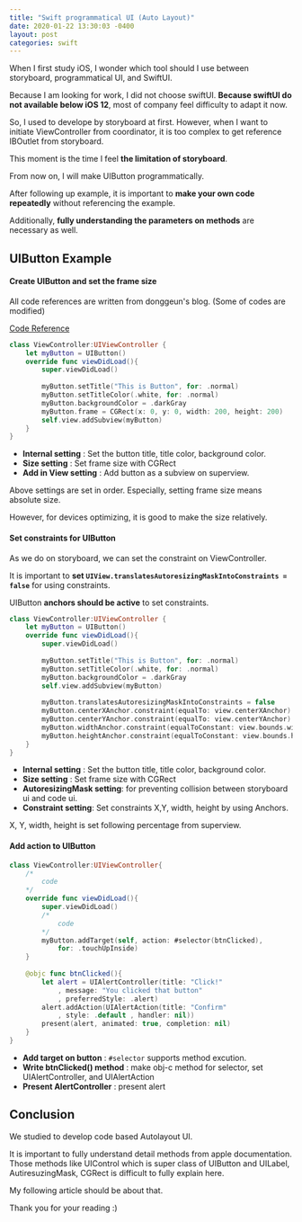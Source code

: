 ```yaml
---
title: "Swift programmatical UI (Auto Layout)"
date: 2020-01-22 13:30:03 -0400
layout: post
categories: swift
---
```


When I first study iOS, I wonder which tool should I use between storyboard, programmatical UI, and SwiftUI.

Because I am looking for work, I did not choose swiftUI. __Because swiftUI do not available below iOS 12__, most of company feel difficulty to adapt it now.

So, I used to develope by storyboard at first. However, when I want to initiate ViewController from coordinator, it is too complex to get reference IBOutlet from storyboard.

This moment is the time I feel __the limitation of storyboard__. 

  
From now on, I will make UIButton programmatically.

After following up example, it is important to __make your own code repeatedly__ without referencing the example.

Additionally, __fully understanding the parameters on methods__ are necessary as well.

## UIButton Example

#### Create UIButton and set the frame size

All code references are written from donggeun's blog. (Some of codes are modified)

[Code Reference](https://baked-corn.tistory.com/36)

```swift
class ViewController:UIViewController {
    let myButton = UIButton()
    override func viewDidLoad(){
        super.viewDidLoad()
        
        myButton.setTitle("This is Button", for: .normal)
        myButton.setTitleColor(.white, for: .normal)
        myButton.backgroundColor = .darkGray
        myButton.frame = CGRect(x: 0, y: 0, width: 200, height: 200)
        self.view.addSubview(myButton)
    }
}
```

- __Internal setting__ : Set the button title, title color, background color.
-  __Size setting__ : Set frame size with CGRect
-  __Add in View setting__ : Add button as a subview on superview.

Above settings are set in order. Especially, setting frame size means absolute size.

However, for devices optimizing, it is good to make the size relatively. 

#### Set constraints for UIButton
As we do on storyboard, we can set the constraint on ViewController.

It is important to __set `UIView.translatesAutoresizingMaskIntoConstraints = false`__ for using constraints.

UIButton __anchors should be active__ to set constraints.


```swift
class ViewController:UIViewController {
    let myButton = UIButton()
    override func viewDidLoad(){
        super.viewDidLoad()
        
        myButton.setTitle("This is Button", for: .normal)
        myButton.setTitleColor(.white, for: .normal)
        myButton.backgroundColor = .darkGray
        self.view.addSubview(myButton)
            
        myButton.translatesAutoresizingMaskIntoConstraints = false
        myButton.centerXAnchor.constraint(equalTo: view.centerXAnchor).isActive = true
        myButton.centerYAnchor.constraint(equalTo: view.centerYAnchor).isActive = true
        myButton.widthAnchor.constraint(equalToConstant: view.bounds.width*0.5).isActive = true
        myButton.heightAnchor.constraint(equalToConstant: view.bounds.height*0.5).isActive = true
    }
}
```
- __Internal setting__ : Set the button title, title color, background color.
-  __Size setting__ : Set frame size with CGRect
-  __AutoresizingMask setting__: for preventing collision between storyboard ui and code ui.
-  __Constraint setting__: Set constraints X,Y, width, height by using Anchors.

X, Y, width, height is set following percentage from superview. 


#### Add action to UIButton


```swift
class ViewController:UIViewController{
    /*
        code
    */
    override func viewDidLoad(){
        super.viewDidLoad()
        /*
            code
        */
        myButton.addTarget(self, action: #selector(btnClicked),
            for: .touchUpInside)
    }
    
    @objc func btnClicked(){
        let alert = UIAlertController(title: "Click!"
            , message: "You clicked that button"
            , preferredStyle: .alert)
        alert.addAction(UIAlertAction(title: "Confirm"
            , style: .default , handler: nil))
        present(alert, animated: true, completion: nil)
    }
}
```
- __Add target on button__ : `#selector` supports method excution. 
- __Write btnClicked() method__ : make obj-c method for selector, set UIAlertController, and UIAlertAction
- __Present AlertController__ : present alert

## Conclusion
We studied to develop code based Autolayout UI.

It is important to fully understand detail methods from apple documentation.
Those methods like UIControl which is super class of UIButton and UILabel, AutiresuzingMask, CGRect 
is difficult to fully explain here.

My following article should be about that.

Thank you for your reading :)
